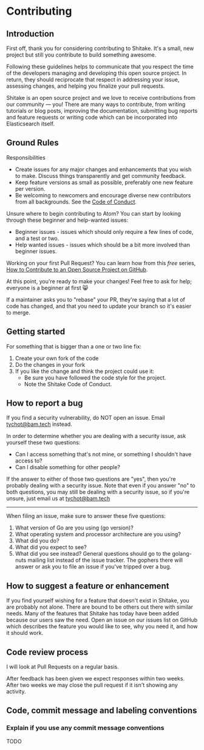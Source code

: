 # Contributing

## Introduction

First off, thank you for considering contributing to Shitake. It's a small, new project but still you contribute to build something awesome.

Following these guidelines helps to communicate that you respect the time of the developers managing and developing this open source project. In return, they should reciprocate that respect in addressing your issue, assessing changes, and helping you finalize your pull requests.

Shitake is an open source project and we love to receive contributions from our community — you! There are many ways to contribute, from writing tutorials or blog posts, improving the documentation, submitting bug reports and feature requests or writing code which can be incorporated into Elasticsearch itself.

## Ground Rules

Responsibilities

- Create issues for any major changes and enhancements that you wish to make. Discuss things transparently and get community feedback.
- Keep feature versions as small as possible, preferably one new feature per version.
- Be welcoming to newcomers and encourage diverse new contributors from all backgrounds. See the [Code of Conduct](./CODE_OF_CONDUCT.md).

Unsure where to begin contributing to Atom? You can start by looking through these beginner and help-wanted issues:

- Beginner issues - issues which should only require a few lines of code, and a test or two.
- Help wanted issues - issues which should be a bit more involved than beginner issues.

Working on your first Pull Request? You can learn how from this _free_ series, [How to Contribute to an Open Source Project on GitHub](https://egghead.io/series/how-to-contribute-to-an-open-source-project-on-github).

At this point, you're ready to make your changes! Feel free to ask for help; everyone is a beginner at first :smile_cat:

If a maintainer asks you to "rebase" your PR, they're saying that a lot of code has changed, and that you need to update your branch so it's easier to merge.

## Getting started

For something that is bigger than a one or two line fix:

1. Create your own fork of the code
2. Do the changes in your fork
3. If you like the change and think the project could use it:
   - Be sure you have followed the code style for the project.
   - Note the Shitake Code of Conduct.

## How to report a bug

If you find a security vulnerability, do NOT open an issue. Email tychot@bam.tech instead.

In order to determine whether you are dealing with a security issue, ask yourself these two questions:

- Can I access something that's not mine, or something I shouldn't have access to?
- Can I disable something for other people?

If the answer to either of those two questions are "yes", then you're probably dealing with a security issue. Note that even if you answer "no" to both questions, you may still be dealing with a security issue, so if you're unsure, just email us at tychot@bam.tech

---

When filing an issue, make sure to answer these five questions:

1. What version of Go are you using (go version)?
2. What operating system and processor architecture are you using?
3. What did you do?
4. What did you expect to see?
5. What did you see instead?
   General questions should go to the golang-nuts mailing list instead of the issue tracker. The gophers there will answer or ask you to file an issue if you've tripped over a bug.

## How to suggest a feature or enhancement

If you find yourself wishing for a feature that doesn't exist in Shitake, you are probably not alone. There are bound to be others out there with similar needs. Many of the features that Shitake has today have been added because our users saw the need. Open an issue on our issues list on GitHub which describes the feature you would like to see, why you need it, and how it should work.

## Code review process

I will look at Pull Requests on a regular basis.

After feedback has been given we expect responses within two weeks. After two weeks we may close the pull request if it isn't showing any activity.

## Code, commit message and labeling conventions

### Explain if you use any commit message conventions

TODO
